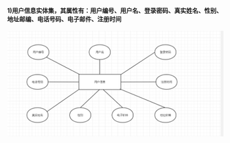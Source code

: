 #### 1)用户信息实体集，其属性有：用户编号、用户名、登录密码、真实姓名、性别、地址邮编、电话号码、电子邮件、注册时间
![image](https://github.com/wuruiwen2000/-/blob/master/lecture10%E8%AF%BE%E5%90%8E%E4%BD%9C%E4%B8%9A/%E7%94%A8%E6%88%B7%E4%BF%A1%E6%81%AF%E5%AE%9E%E4%BD%93%E9%9B%86.PNG)
